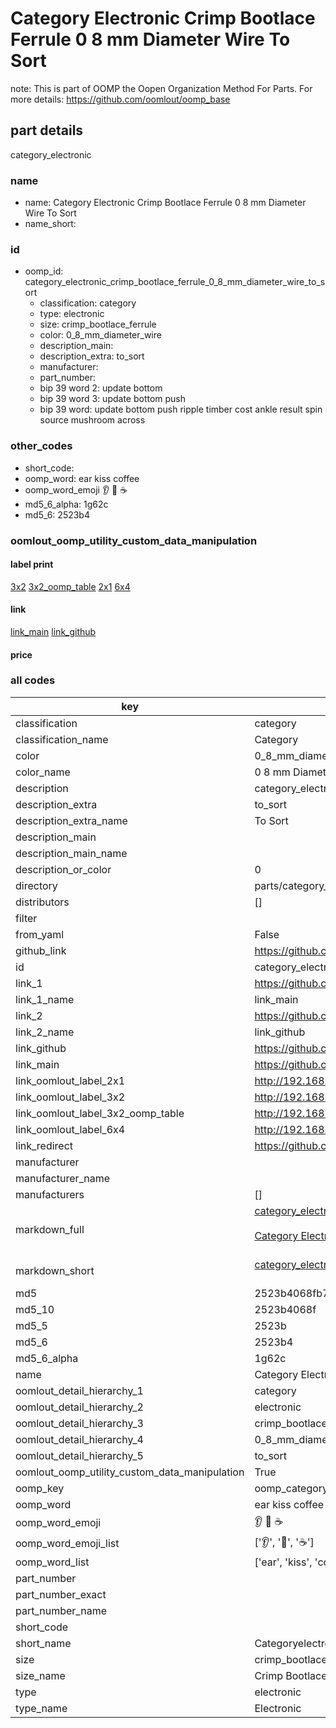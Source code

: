 # Category Electronic Crimp Bootlace Ferrule 0 8 mm Diameter Wire To Sort  

note: This is part of OOMP the Oopen Organization Method For Parts. For more details: https://github.com/oomlout/oomp_base

##  part details
  



category_electronic



### name
* name: Category Electronic Crimp Bootlace Ferrule 0 8 mm Diameter Wire To Sort
* name_short: 
### id
* oomp_id: category_electronic_crimp_bootlace_ferrule_0_8_mm_diameter_wire_to_sort
  * classification: category
  * type: electronic
  * size: crimp_bootlace_ferrule
  * color: 0_8_mm_diameter_wire
  * description_main: 
  * description_extra: to_sort
  * manufacturer: 
  * part_number: 
  * bip 39 word 2: update bottom
  * bip 39 word 3: update bottom push
  * bip 39 word: update bottom push ripple timber cost ankle result spin source mushroom across

### other_codes
* short_code: 
* oomp_word: ear kiss coffee
* oomp_word_emoji :ear: :kiss: :coffee:
* md5_6_alpha: 1g62c
* md5_6: 2523b4






### oomlout_oomp_utility_custom_data_manipulation
#### label print
[3x2](http://192.168.1.245:1112/?label=oomp%201g62c)
[3x2_oomp_table](http://192.168.1.108:1112/?label=oomp%201g62c)
[2x1](http://192.168.1.242:1112/?label=oomp%201g62c)
[6x4](http://192.168.1.55:1112/?label=oomp%201g62c)    

#### link

[link_main](https://github.com/oomlout/oomlout_oomp_version_1_messy/tree/main/parts/category_electronic_crimp_bootlace_ferrule_0_8_mm_diameter_wire_to_sort) [link_github](https://github.com/oomlout/oomlout_oomp_version_1_messy/tree/main/parts/category_electronic_crimp_bootlace_ferrule_0_8_mm_diameter_wire_to_sort)                             

#### price







### all codes 
| key | value |  
| --- | --- |  
| classification | category |  
| classification_name | Category |  
| color | 0_8_mm_diameter_wire |  
| color_name | 0 8 mm Diameter Wire |  
| description | category_electronic |  
| description_extra | to_sort |  
| description_extra_name | To Sort |  
| description_main |  |  
| description_main_name |  |  
| description_or_color | 0  |  
| directory | parts/category_electronic_crimp_bootlace_ferrule_0_8_mm_diameter_wire_to_sort |  
| distributors | [] |  
| filter |  |  
| from_yaml | False |  
| github_link | https://github.com/oomlout/oomlout_oomp_part_src/tree/main/parts/category_electronic_crimp_bootlace_ferrule_0_8_mm_diameter_wire_to_sort |  
| id | category_electronic_crimp_bootlace_ferrule_0_8_mm_diameter_wire_to_sort |  
| link_1 | https://github.com/oomlout/oomlout_oomp_version_1_messy/tree/main/parts/category_electronic_crimp_bootlace_ferrule_0_8_mm_diameter_wire_to_sort |  
| link_1_name | link_main |  
| link_2 | https://github.com/oomlout/oomlout_oomp_version_1_messy/tree/main/parts/category_electronic_crimp_bootlace_ferrule_0_8_mm_diameter_wire_to_sort |  
| link_2_name | link_github |  
| link_github | https://github.com/oomlout/oomlout_oomp_version_1_messy/tree/main/parts/category_electronic_crimp_bootlace_ferrule_0_8_mm_diameter_wire_to_sort |  
| link_main | https://github.com/oomlout/oomlout_oomp_version_1_messy/tree/main/parts/category_electronic_crimp_bootlace_ferrule_0_8_mm_diameter_wire_to_sort |  
| link_oomlout_label_2x1 | http://192.168.1.242:1112/?label=oomp%201g62c |  
| link_oomlout_label_3x2 | http://192.168.1.245:1112/?label=oomp%201g62c |  
| link_oomlout_label_3x2_oomp_table | http://192.168.1.108:1112/?label=oomp%201g62c |  
| link_oomlout_label_6x4 | http://192.168.1.55:1112/?label=oomp%201g62c |  
| link_redirect | https://github.com/oomlout/oomlout_oomp_version_1_messy/tree/main/parts/category_electronic_crimp_bootlace_ferrule_0_8_mm_diameter_wire_to_sort |  
| manufacturer |  |  
| manufacturer_name |  |  
| manufacturers | [] |  
| markdown_full | [category_electronic_crimp_bootlace_ferrule_0_8_mm_diameter_wire_to_sort](none)<br>[](none)<br>[Category Electronic Crimp Bootlace Ferrule 0 8 Mm Diameter Wire To Sort](none)<br><br> |  
| markdown_short | [category_electronic_crimp_bootlace_ferrule_0_8_mm_diameter_wire_to_sort](none)<br><br> |  
| md5 | 2523b4068fb7c124c2f11ba55d469774 |  
| md5_10 | 2523b4068f |  
| md5_5 | 2523b |  
| md5_6 | 2523b4 |  
| md5_6_alpha | 1g62c |  
| name | Category Electronic Crimp Bootlace Ferrule 0 8 mm Diameter Wire To Sort |  
| oomlout_detail_hierarchy_1 | category |  
| oomlout_detail_hierarchy_2 | electronic |  
| oomlout_detail_hierarchy_3 | crimp_bootlace_ferrule |  
| oomlout_detail_hierarchy_4 | 0_8_mm_diameter_wire |  
| oomlout_detail_hierarchy_5 | to_sort |  
| oomlout_oomp_utility_custom_data_manipulation | True |  
| oomp_key | oomp_category_electronic_crimp_bootlace_ferrule_0_8_mm_diameter_wire_to_sort |  
| oomp_word | ear kiss coffee |  
| oomp_word_emoji | :ear: :kiss: :coffee: |  
| oomp_word_emoji_list | [':ear:', ':kiss:', ':coffee:'] |  
| oomp_word_list | ['ear', 'kiss', 'coffee'] |  
| part_number |  |  
| part_number_exact |  |  
| part_number_name |  |  
| short_code |  |  
| short_name | Categoryelectronic |  
| size | crimp_bootlace_ferrule |  
| size_name | Crimp Bootlace Ferrule |  
| type | electronic |  
| type_name | Electronic |  
